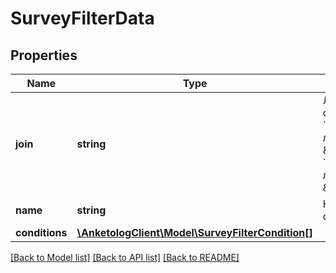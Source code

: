 # SurveyFilterData

## Properties
Name | Type | Description | Notes
------------ | ------------- | ------------- | -------------
**join** | **string** | Логический оператор  * &#x60;and&#x60; - логическое \&quot;и\&quot; * &#x60;or&#x60; - логическое \&quot;или\&quot; | 
**name** | **string** | Название фильтра | 
**conditions** | [**\AnketologClient\Model\SurveyFilterCondition[]**](SurveyFilterCondition.md) |  | 

[[Back to Model list]](../README.md#documentation-for-models) [[Back to API list]](../README.md#documentation-for-api-endpoints) [[Back to README]](../README.md)


